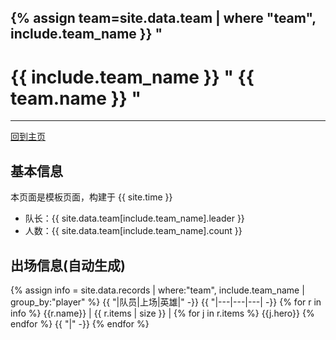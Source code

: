 {% assign team=site.data.team | where "team", include.team_name }} "
---

# {{ include.team_name }} " {{ team.name }} "
---
[回到主页](README.md)

## 基本信息
本页面是模板页面，构建于 {{ site.time }}

- 队长：{{ site.data.team[include.team_name].leader }}
- 人数：{{ site.data.team[include.team_name].count }}

## 出场信息(自动生成)

{% assign info = site.data.records | where:"team", include.team_name | group_by:"player" %}
{{ "|队员|上场|英雄|" -}}
{{ "|---|---|---| -}}
{% for r in info %}
  {{r.name}}  |  {{ r.items | size }} |  {% for j in r.items %}  {{j.hero}}  {% endfor %}  {{ "|" -}}
{% endfor %}

